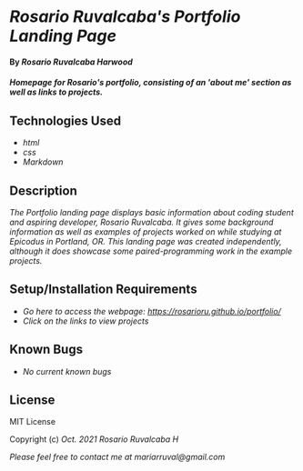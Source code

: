 # _Rosario Ruvalcaba's Portfolio Landing Page_

#### By _**Rosario Ruvalcaba Harwood**_

#### _Homepage for Rosario's portfolio, consisting of an 'about me' section as well as links to projects._

## Technologies Used

* _html_
* _css_
* _Markdown_

## Description

_The Portfolio landing page displays basic information about coding student and aspiring developer, Rosario Ruvalcaba. It gives some background information as well as examples of projects worked on while studying at Epicodus in Portland, OR. This landing page was created independently, although it does showcase some paired-programming work in the example projects._

## Setup/Installation Requirements

* _Go here to access the webpage: https://rosarioru.github.io/portfolio/_
* _Click on the links to view projects_


## Known Bugs

* _No current known bugs_

## License

MIT License

Copyright (c) _Oct. 2021_ _Rosario Ruvalcaba H_

_Please feel free to contact me at mariarruval@gmail.com_